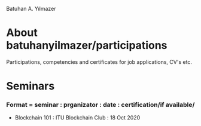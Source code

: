 Batuhan A. Yılmazer

# About batuhanyilmazer/participations
Participations, competencies and certificates for job applications, CV's etc.

# Seminars 
### Format = seminar : prganizator : date : certification/if available/ 
- Blockchain 101 : ITU Blockchain Club : 18 Oct 2020
